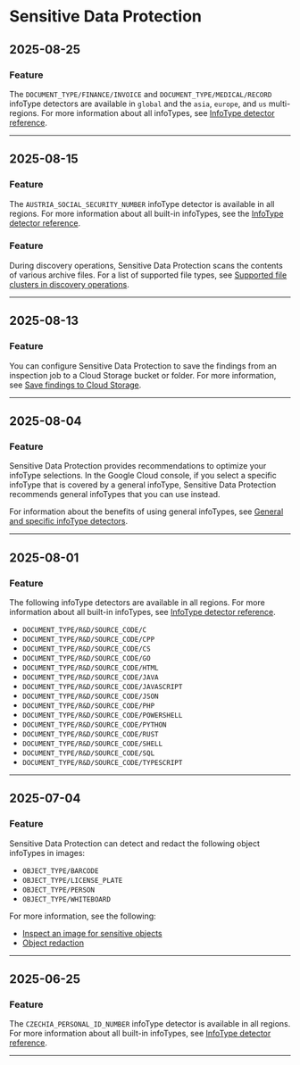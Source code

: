 # Sensitive Data Protection

## 2025-08-25

### Feature

The `DOCUMENT_TYPE/FINANCE/INVOICE` and `DOCUMENT_TYPE/MEDICAL/RECORD` infoType detectors are available in `global` and the `asia`, `europe`, and `us` multi-regions. For more information about all infoTypes, see [InfoType detector reference](https://cloud.google.com/sensitive-data-protection/docs/infotypes-reference).

---
## 2025-08-15

### Feature

The `AUSTRIA_SOCIAL_SECURITY_NUMBER` infoType detector is available in all regions. For more information about all built-in infoTypes, see the [InfoType detector reference](https://cloud.google.com/dlp/docs/infotypes-reference).

### Feature

During discovery operations, Sensitive Data Protection scans the contents of various archive files. For a list of supported file types, see [Supported file clusters in discovery operations](https://cloud.google.com/sensitive-data-protection/docs/supported-file-types#file_clusters).

---
## 2025-08-13

### Feature

You can configure Sensitive Data Protection to save the findings from an inspection job to a Cloud Storage bucket or folder. For more information, see [Save findings to Cloud Storage](https://cloud.google.com/sensitive-data-protection/docs/concepts-actions#save-findings-cloud-storage).

---
## 2025-08-04

### Feature

Sensitive Data Protection provides recommendations to optimize your infoType selections. In the Google Cloud console, if you select a specific infoType that is covered by a general infoType, Sensitive Data Protection recommends general infoTypes that you can use instead.

For information about the benefits of using general infoTypes, see [General and specific infoType detectors](https://cloud.google.com/sensitive-data-protection/docs/concepts-infotypes#general-specific-infotypes).

---
## 2025-08-01

### Feature

The following infoType detectors are available in all regions. For more information about all built-in infoTypes, see [InfoType detector reference](https://cloud.google.com/sensitive-data-protection/docs/infotypes-reference).

* `DOCUMENT_TYPE/R&D/SOURCE_CODE/C`
* `DOCUMENT_TYPE/R&D/SOURCE_CODE/CPP`
* `DOCUMENT_TYPE/R&D/SOURCE_CODE/CS`
* `DOCUMENT_TYPE/R&D/SOURCE_CODE/GO`
* `DOCUMENT_TYPE/R&D/SOURCE_CODE/HTML`
* `DOCUMENT_TYPE/R&D/SOURCE_CODE/JAVA`
* `DOCUMENT_TYPE/R&D/SOURCE_CODE/JAVASCRIPT`
* `DOCUMENT_TYPE/R&D/SOURCE_CODE/JSON`
* `DOCUMENT_TYPE/R&D/SOURCE_CODE/PHP`
* `DOCUMENT_TYPE/R&D/SOURCE_CODE/POWERSHELL`
* `DOCUMENT_TYPE/R&D/SOURCE_CODE/PYTHON`
* `DOCUMENT_TYPE/R&D/SOURCE_CODE/RUST`
* `DOCUMENT_TYPE/R&D/SOURCE_CODE/SHELL`
* `DOCUMENT_TYPE/R&D/SOURCE_CODE/SQL`
* `DOCUMENT_TYPE/R&D/SOURCE_CODE/TYPESCRIPT`

---
## 2025-07-04

### Feature

Sensitive Data Protection can detect and redact the following object infoTypes in images:

* `OBJECT_TYPE/BARCODE`
* `OBJECT_TYPE/LICENSE_PLATE`
* `OBJECT_TYPE/PERSON`
* `OBJECT_TYPE/WHITEBOARD`

For more information, see the following:

* [Inspect an image for sensitive objects](https://cloud.google.com/sensitive-data-protection/docs/inspecting-images#inspect_an_image_for_sensitive_objects)
* [Object redaction](https://cloud.google.com/sensitive-data-protection/docs/redacting-sensitive-data-images#object-redaction)

---
## 2025-06-25

### Feature

The `CZECHIA_PERSONAL_ID_NUMBER` infoType detector is available in all regions. For more information about all built-in infoTypes, see [InfoType detector reference](https://cloud.google.com/dlp/docs/infotypes-reference).

---
